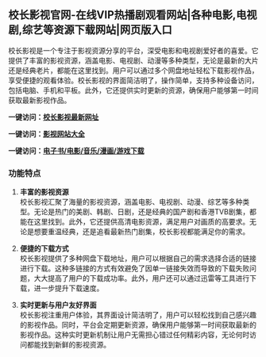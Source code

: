 <h2>校长影视官网-在线VIP热播剧观看网站|各种电影,电视剧,综艺等资源下载网站|网页版入口</h2>
校长影视是一个专注于影视资源分享的平台，深受电影和电视剧爱好者的喜爱。它提供了丰富的影视资源，涵盖电影、电视剧、动漫等多种类型，无论是最新的大片还是经典老片，都能在这里找到。用户可以通过多个网盘地址轻松下载影视作品，享受便捷的观看体验。校长影视的界面简洁明了，操作简单，支持多种设备访问，包括电脑、手机和平板。此外，它还提供实时更新的资源，确保用户能够第一时间获取最新影视作品。


<p><strong>一键访问：</strong><a href="https://www.rymdh.com/sites/14843.html" target="_blank" ><strong>校长影视最新网址</strong></a></p>
<p><strong>一键访问：</strong><a href="https://yingshi.xxsnav.com/" target="_blank" ><strong>影视网站大全</strong></a></p>
<p><strong>一键访问：</strong><a href="https://wangpanziyuan.pages.dev/" target="_blank" ><strong>电子书/电影/音乐/漫画/游戏下载</strong></a></p>

### 功能特点
1. **丰富的影视资源**  
   校长影视汇聚了海量的影视资源，涵盖电影、电视剧、动漫、综艺等多种类型。无论是热门的美剧、韩剧、日剧，还是经典的国产剧和香港TVB剧集，都能在这里找到。此外，它还提供高清电影资源，满足用户对画质的高要求。无论是想要重温经典，还是追看最新热门剧集，校长影视都能满足你的需求。

2. **便捷的下载方式**  
   校长影视提供了多种网盘下载地址，用户可以根据自己的需求选择合适的链接进行下载。这种多链接的方式有效避免了因单一链接失效而导致的下载失败问题，大大提高了用户的下载成功率。此外，用户还可以通过迅雷等工具进行下载，进一步提升下载速度。

3. **实时更新与用户友好界面**  
   校长影视注重用户体验，其界面设计简洁明了，用户可以轻松找到自己感兴趣的影视作品。同时，平台会定期更新资源，确保用户能够第一时间获取最新的影视作品。这种实时更新机制让用户无需担心错过任何精彩内容，无论何时访问都能找到新鲜的影视资源。

